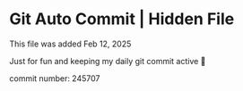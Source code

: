 # Git Auto Commit | Hidden File

This file was added Feb 12, 2025

Just for fun and keeping my daily git commit active 🤪

commit number: 245707
